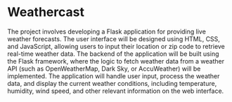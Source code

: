 # Weathercast
The project involves developing a Flask application for providing live weather forecasts. The user interface will be designed using HTML, CSS, and JavaScript, allowing users to input their location or zip code to retrieve real-time weather data. The backend of the application will be built using the Flask framework, where the logic to fetch weather data from a weather API (such as OpenWeatherMap, Dark Sky, or AccuWeather) will be implemented. The application will handle user input, process the weather data, and display the current weather conditions, including temperature, humidity, wind speed, and other relevant information on the web interface.
